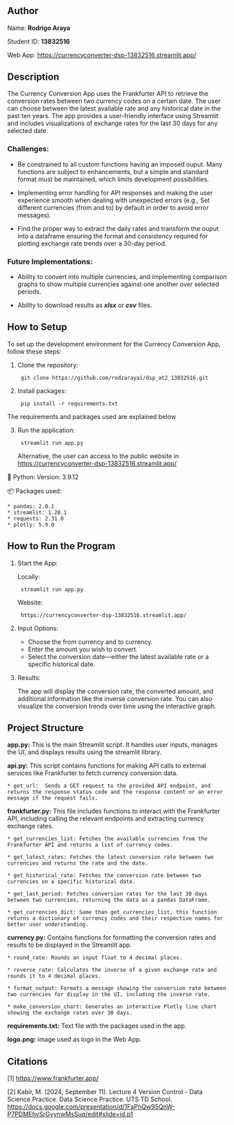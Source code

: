 # <Currency Conversion App>

## Author
Name: **Rodrigo Araya**
    
Student ID: **13832516**
    
Web App: https://currencyconverter-dsp-13832516.streamlit.app/

## Description
The Currency Conversion App uses the Frankfurter API to retrieve the conversion rates between two currency codes on a certain date. The user can choose between the latest available rate and any historical date in the past ten years. The app provides a user-friendly interface using Streamlit and includes visualizations of exchange rates for the last 30 days for any selected date.
    
### Challenges:
    
* Be constrained to all custom functions having an imposed ouput. Many functions are subject to enhancements, but a simple and standard format must be maintained, which limits development possibilities.

* Implementing error handling for API responses and making the user experience smooth when dealing with unexpected errors (e.g., Set different currencies (from and to) by default in order to avoid error messages).
    
* Find the proper way to extract the daily rates and transform the ouput into a dataframe ensuring the format and consistency required for plotting exchange rate trends over a 30-day period.

    
### Future Implementations:
    
* Ability to convert into multiple currencies, and implementing comparison graphs to show multiple currencies against one another over selected periods.
    
* Ability to download results as ***xlsx*** or ***csv*** files.
    

## How to Setup
To set up the development environment for the Currency Conversion App, follow these steps:

1. Clone the repository:
    
        git clone https://github.com/rodzarayai/dsp_at2_13832516.git

2. Install packages:
    
        pip install -r requirements.txt

The requirements and packages used are explained below

3. Run the application:
    
        streamlit run app.py
    
    Alternative, the user can access to the public website in https://currencyconverter-dsp-13832516.streamlit.app/
    
🐍 Python: Version: 3.9.12

📦 Packages used:
    
    * pandas: 2.0.1
    * streamlit: 1.28.1
    * requests: 2.31.0
    * plotly: 5.9.0



## How to Run the Program
1. Start the App:
    
    Locally:
    
        streamlit run app.py
    
    Website:
    
        https://currencyconverter-dsp-13832516.streamlit.app/
    
2. Input Options:

    * Choose the from currency and to currency.
    * Enter the amount you wish to convert.
    * Select the conversion date—either the latest available rate or a specific historical date.

3. Results:

    The app will display the conversion rate, the converted amount, and additional information like the inverse conversion rate.
    You can also visualize the conversion trends over time using the interactive graph.

## Project Structure

**app.py:** This is the main Streamlit script. It handles user inputs, manages the UI, and displays results using the streamlit library.
    
**api.py:** This script contains functions for making API calls to external services like Frankfurter to fetch currency conversion data.
    
    * get_url:  Sends a GET request to the provided API endpoint, and returns the response status code and the response content or an error message if the request fails.
    
**frankfurter.py:** This file includes functions to interact with the Frankfurter API, including calling the relevant endpoints and extracting currency exchange rates.
    
    * get_currencies_list: Fetches the available currencies from the Frankfurter API and returns a list of currency codes.

    * get_latest_rates: Fetches the latest conversion rate between two currencies and returns the rate and the date.

    * get_historical_rate: Fetches the conversion rate between two currencies on a specific historical date.

    * get_last_period: Fetches conversion rates for the last 30 days between two currencies, returning the data as a pandas DataFrame.

    * get_currencies_dict: Same than get_currencies_list, this function returns a dictionary of currency codes and their respective names for better user understanding.
    
**currency.py:** Contains functions for formatting the conversion rates and results to be displayed in the Streamlit app.
    
    * round_rate: Rounds an input float to 4 decimal places.
    
    * reverse_rate: Calculates the inverse of a given exchange rate and rounds it to 4 decimal places.
    
    * format_output: Formats a message showing the conversion rate between two currencies for display in the UI, including the inverse rate.
    
    * make_conversion_chart: Generates an interactive Plotly line chart showing the exchange rates over 30 days.
    
**requirements.txt:** Text file with the packages used in the app.
    
**logo.png:** image used as logo in the Web App.

## Citations
    
[1] https://www.frankfurter.app/
    
[2] Kabir, M. (2024, September 11). Lecture 4 Version Control - Data Science Practice. Data Science Practice. UTS TD
School.
https://docs.google.com/presentation/d/1FaPnQw95QnW-P7PDMEhvSrGyynwMsSuq/edit#slide=id.p1
